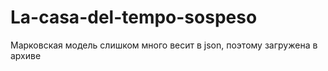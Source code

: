 # La-casa-del-tempo-sospeso

Марковская модель слишком много весит в json, поэтому загружена в архиве
